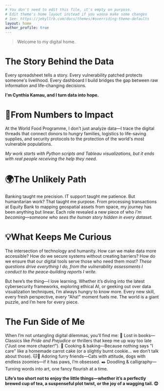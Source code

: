 ```yaml
---
# You don't need to edit this file, it's empty on purpose.
# Edit theme's home layout instead if you wanna make some changes
# See: https://jekyllrb.com/docs/themes/#overriding-theme-defaults
layout: home
author_profile: true
---
```


> Welcome to my digital home.

# The Story Behind the Data
Every spreadsheet tells a story. Every vulnerability patched protects someone's livelihood. Every dashboard I build bridges the gap between raw information and life-changing decisions.

**I'm Cynthia Kamau, and I turn data into hope.**

# 🎯From Numbers to Impact
At the World Food Programme, I don't just analyze data—I trace the digital threads that connect donors to hungry families, logistics to life-saving supplies, and security protocols to the protection of the world's most vulnerable populations.

*My work starts with Python scripts and Tableau visualizations, but it ends with real people receiving the help they need.*

# 🌍The Unlikely Path
Banking taught me precision. IT support taught me patience. But humanitarian work? That taught me purpose.
From processing transactions at Equity Bank to mapping geospatial assets from space, my journey has been anything but linear. Each role revealed a new piece of who *I'm becoming—someone who sees the human story hidden in every dataset.*

# 💡What Keeps Me Curious
The intersection of technology and humanity. How can we make data more accessible? How do we secure systems without creating barriers? How do we ensure that our digital tools serve those who need them most?
*These questions drive everything I do, from the vulnerability assessments I conduct to the peace-building reports I write.*

But here’s the thing—I love learning. Whether it’s diving into the latest cybersecurity frameworks, exploring ethical AI, or geeking out over data visualization techniques, I’m always hungry to know more. Every new skill, every fresh perspective, every "Aha!" moment fuels me. The world is a giant puzzle, and I’m here for every piece.

# The Fun Side of Me
When I’m not untangling digital dilemmas, you’ll find me:
📖 Lost in books—Classics like *Pride and Prejudice* or thrillers that keep me up way too late ("Just one more chapter!").
🍳 Cooking & baking—Because nothing says "I care" like a homemade carrot cake (or a slightly burnt cookie… we don’t talk about those).
🐱🐶 Adoring furry friends—Cats with attitude, dogs with endless zoomies—if it has paws, I’m obsessed.
✒️ Doodling & calligraphy—Turning words into art, one fancy flourish at a time.

**Life’s too short not to enjoy the little things—whether it’s a perfectly brewed cup of tea, a suspenseful plot twist, or the joy of a wagging tail. 😊**

